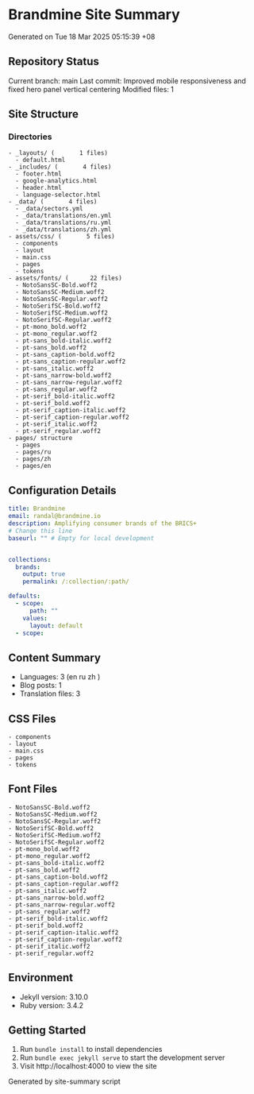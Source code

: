 # Brandmine Site Summary
Generated on Tue 18 Mar 2025 05:15:39 +08

## Repository Status
Current branch: main
Last commit: Improved mobile responsiveness and fixed hero panel vertical centering
Modified files:        1

## Site Structure
### Directories
```
- _layouts/ (       1 files)
  - default.html
- _includes/ (       4 files)
  - footer.html
  - google-analytics.html
  - header.html
  - language-selector.html
- _data/ (       4 files)
  - _data/sectors.yml
  - _data/translations/en.yml
  - _data/translations/ru.yml
  - _data/translations/zh.yml
- assets/css/ (       5 files)
  - components
  - layout
  - main.css
  - pages
  - tokens
- assets/fonts/ (      22 files)
  - NotoSansSC-Bold.woff2
  - NotoSansSC-Medium.woff2
  - NotoSansSC-Regular.woff2
  - NotoSerifSC-Bold.woff2
  - NotoSerifSC-Medium.woff2
  - NotoSerifSC-Regular.woff2
  - pt-mono_bold.woff2
  - pt-mono_regular.woff2
  - pt-sans_bold-italic.woff2
  - pt-sans_bold.woff2
  - pt-sans_caption-bold.woff2
  - pt-sans_caption-regular.woff2
  - pt-sans_italic.woff2
  - pt-sans_narrow-bold.woff2
  - pt-sans_narrow-regular.woff2
  - pt-sans_regular.woff2
  - pt-serif_bold-italic.woff2
  - pt-serif_bold.woff2
  - pt-serif_caption-italic.woff2
  - pt-serif_caption-regular.woff2
  - pt-serif_italic.woff2
  - pt-serif_regular.woff2
- pages/ structure
  - pages
  - pages/ru
  - pages/zh
  - pages/en
```

## Configuration Details
```yaml
title: Brandmine
email: randal@brandmine.io
description: Amplifying consumer brands of the BRICS+
# Change this line
baseurl: "" # Empty for local development


collections:
  brands:
    output: true
    permalink: /:collection/:path/

defaults:
  - scope:
      path: ""
    values:
      layout: default
  - scope:
```

## Content Summary
- Languages:        3 (en ru zh )
- Blog posts:        1
- Translation files:        3

## CSS Files
```
- components
- layout
- main.css
- pages
- tokens
```

## Font Files
```
- NotoSansSC-Bold.woff2
- NotoSansSC-Medium.woff2
- NotoSansSC-Regular.woff2
- NotoSerifSC-Bold.woff2
- NotoSerifSC-Medium.woff2
- NotoSerifSC-Regular.woff2
- pt-mono_bold.woff2
- pt-mono_regular.woff2
- pt-sans_bold-italic.woff2
- pt-sans_bold.woff2
- pt-sans_caption-bold.woff2
- pt-sans_caption-regular.woff2
- pt-sans_italic.woff2
- pt-sans_narrow-bold.woff2
- pt-sans_narrow-regular.woff2
- pt-sans_regular.woff2
- pt-serif_bold-italic.woff2
- pt-serif_bold.woff2
- pt-serif_caption-italic.woff2
- pt-serif_caption-regular.woff2
- pt-serif_italic.woff2
- pt-serif_regular.woff2
```

## Environment
- Jekyll version: 3.10.0
- Ruby version: 3.4.2

## Getting Started
1. Run `bundle install` to install dependencies
2. Run `bundle exec jekyll serve` to start the development server
3. Visit http://localhost:4000 to view the site

Generated by site-summary script
